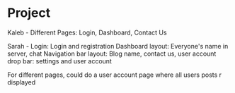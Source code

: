# Project


Kaleb - Different Pages:
Login, Dashboard, Contact Us


Sarah - 
Login: 
Login and registration
Dashboard layout: 
Everyone's name in server, chat
Navigation bar layout: 
Blog name, contact us, user account drop bar: settings and user account

For different pages, could do a user account page where all users posts r displayed
